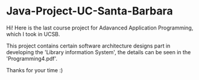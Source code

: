 # Java-Project-UC-Santa-Barbara
Hi! Here is the last course project for Adavanced Application Programming, which I took in UCSB. 

This project contains certain software architecture designs part in developing the 'Library information System', the details can be seen in the 'Programming4.pdf'.

Thanks for your time :)
